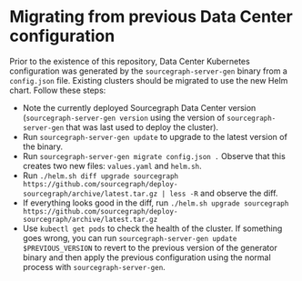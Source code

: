 # Migrating from previous Data Center configuration

Prior to the existence of this repository, Data Center Kubernetes configuration was generated by the
`sourcegraph-server-gen` binary from a `config.json` file. Existing clusters should be migrated to
use the new Helm chart. Follow these steps:

- Note the currently deployed Sourcegraph Data Center version (`sourcegraph-server-gen version`
  using the version of `sourcegraph-server-gen` that was last used to deploy the cluster).
- Run `sourcegraph-server-gen update` to upgrade to the latest version of the binary.
- Run `sourcegraph-server-gen migrate config.json .` Observe that this creates two new files:
  `values.yaml` and `helm.sh`.
- Run `./helm.sh diff upgrade sourcegraph
  https://github.com/sourcegraph/deploy-sourcegraph/archive/latest.tar.gz | less -R` and observe the
  diff.
- If everything looks good in the diff, run `./helm.sh upgrade sourcegraph
  https://github.com/sourcegraph/deploy-sourcegraph/archive/latest.tar.gz`
- Use `kubectl get pods` to check the health of the cluster. If something goes wrong, you can run
  `sourcegraph-server-gen update $PREVIOUS_VERSION` to revert to the previous version of the
  generator binary and then apply the previous configuration using the normal process with
  `sourcegraph-server-gen`.
